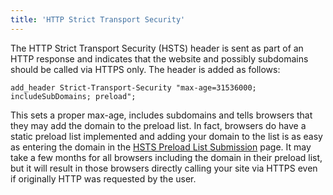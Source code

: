 ```yaml
---
title: 'HTTP Strict Transport Security'
---
```


The HTTP Strict Transport Security (HSTS) header is sent as part of an HTTP response and indicates that the website and possibly subdomains should be called via HTTPS only. The header is added as follows:

`add_header Strict-Transport-Security "max-age=31536000; includeSubDomains; preload";`

This sets a proper max-age, includes subdomains and tells browsers that they may add the domain to the preload list. In fact, browsers do have a static preload list implemented and adding your domain to the list is as easy as entering the domain in the [HSTS Preload List Submission](https://hstspreload.org/) page. It may take a few months for all browsers including the domain in their preload list, but it will result in those browsers directly calling your site via HTTPS even if originally HTTP was requested by the user.